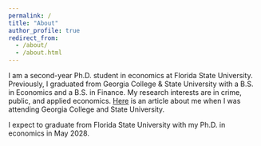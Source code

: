 ```yaml
---
permalink: /
title: "About"
author_profile: true
redirect_from: 
  - /about/
  - /about.html
---
```


<section id="about-me">
  <p>
    I am a second-year Ph.D. student in economics at Florida State University. 
    Previously, I graduated from Georgia College & State University with a B.S. in Economics and a B.S. in Finance. 
    My research interests are in crime, public, and applied economics. 
    <a href="https://frontpage.gcsu.edu/node/14695" target="_blank">Here</a> is an article about me when I was attending Georgia College and State University.
  </p>

  <p>
    I expect to graduate from Florida State University with my Ph.D. in economics in May 2028.
  </p>
</section>



